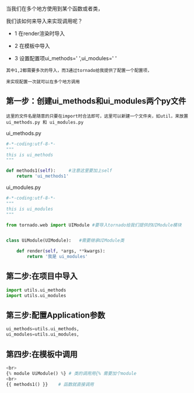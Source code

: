 当我们在多个地方使用到某个函数或者类，

我们该如何来导入来实现调用呢？

- 1 在render渲染时导入


- 2 在模板中导入


- 3 设置配置项ui_methods=' ',ui_modules=' '

```
其中1,2都需要多次的导入，而3通过tornado给我提供了配置一个配置项，

来实现配置一次就可以在多个地方调用

```

## 第一步：创建ui_methods和ui_modules两个py文件

```
这里的文件名是随意的只要在import时合法即可，这里可以新建一个文件夹，如util，来放置 ui_methods.py 和 ui_modules.py
```

ui_methods.py

```python
#-*-coding:utf-8-*-
"""
this is ui_methods
"""

def methods1(self):		#注意这里要加上self
    return 'ui_methods1'
```

ui_modules.py

```python
#-*-coding:utf-8-*-
"""
this is ui_modules
"""

from tornado.web import UIModule #要导入tornado给我们提供的UIModule模块


class UiModule(UIModule):	#需要继承UIModule类

    def render(self, *args, **kwargs):
        return '我是 ui_modules'
```

## 第二步:在项目中导入

```python
import utils.ui_methods
import utils.ui_modules
```

## 第三步:配置Application参数

```python
ui_methods=utils.ui_methods,
ui_modules=utils.ui_modules,
```

## 第四步:在模板中调用

```python
<br>
{% module UiModule() %}	# 类的调用用{% 需要加个module
<br>
{{ methods1() }}	# 函数就直接调用
```

